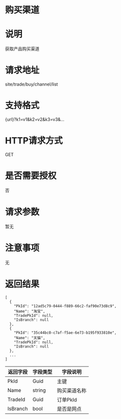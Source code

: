 # 购买渠道

# 说明

获取产品购买渠道

# 请求地址

site/trade/buy/channel/list

# 支持格式

{url}?k1=v1&k2=v2&k3=v3&...

# HTTP请求方式

GET

# 是否需要授权

否

# 请求参数

暂无

# 注意事项

无

# 返回结果

```
[
  {
    "PkId": "12ad5c79-0444-f889-66c2-faf90e73d8c9",
    "Name": "淘宝",
    "TradePkId": null,
    "IsBranch": null
  },
  {
    "PkId": "35c44bc0-c7af-f5ae-6e73-b195f933810e",
    "Name": "天猫",
    "TradePkId": null,
    "IsBranch": null
  },
  ...
]
```

| 返回字段 | 字段类型 | 字段说明 |
| --- | --- | --- |
| PkId | Guid | 主键 |
| Name | string | 购买渠道名称 |
| TradeId | Guid | 订单PkId |
| IsBranch | bool | 是否是网点 |



